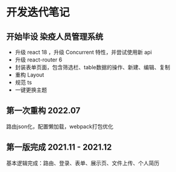 # 开发迭代笔记

## 开始毕设 染疫人员管理系统
- 升级 react 18 ，升级 Concurrent 特性，并尝试使用新 api
- 升级 react-router 6
- 封装表单页面，包含筛选栏、table数据的操作、新建、编辑、复制
- 重构 Layout
- 规范 ts
- 一键更换主题

## 第一次重构 2022.07
路由json化，配置懒加载，webpack打包优化

## 第一版完成 2021.11 - 2021.12 
基本逻辑完成：路由、登录、表单、展示页、文件上传、个人简历

